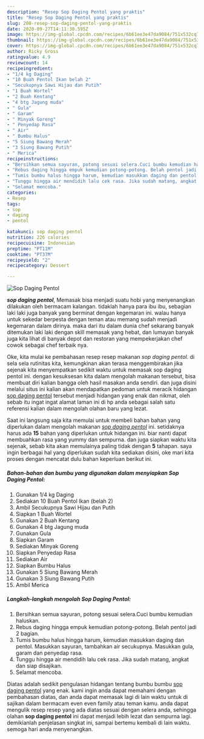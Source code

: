 ```yaml
---
description: "Resep Sop Daging Pentol yang praktis"
title: "Resep Sop Daging Pentol yang praktis"
slug: 208-resep-sop-daging-pentol-yang-praktis
date: 2020-09-27T14:11:30.595Z
image: https://img-global.cpcdn.com/recipes/6b61ee3e47da9084/751x532cq70/sop-daging-pentol-foto-resep-utama.jpg
thumbnail: https://img-global.cpcdn.com/recipes/6b61ee3e47da9084/751x532cq70/sop-daging-pentol-foto-resep-utama.jpg
cover: https://img-global.cpcdn.com/recipes/6b61ee3e47da9084/751x532cq70/sop-daging-pentol-foto-resep-utama.jpg
author: Ricky Gross
ratingvalue: 4.9
reviewcount: 14
recipeingredient:
- "1/4 kg Daging"
- "10 Buah Pentol Ikan belah 2"
- "Secukupnya Sawi Hijau dan Putih"
- "1 Buah Wortel"
- "2 Buah Kentang"
- "4 btg Jagung muda"
- " Gula"
- " Garam"
- " Minyak Goreng"
- " Penyedap Rasa"
- " Air"
- " Bumbu Halus"
- "5 Siung Bawang Merah"
- "3 Siung Bawang Putih"
- " Merica"
recipeinstructions:
- "Bersihkan semua sayuran, potong sesuai selera.Cuci bumbu kemudian haluskan."
- "Rebus daging hingga empuk kemudian potong-potong. Belah pentol jadi 2 bagian."
- "Tumis bumbu halus hingga harum, kemudian masukkan daging dan pentol. Masukkan sayuran, tambahkan air secukupnya. Masukkan gula, garam dan penyedap rasa."
- "Tunggu hingga air mendidih lalu cek rasa. Jika sudah matang, angkat dan siap disajikan."
- "Selamat mencoba."
categories:
- Resep
tags:
- sop
- daging
- pentol

katakunci: sop daging pentol 
nutrition: 226 calories
recipecuisine: Indonesian
preptime: "PT11M"
cooktime: "PT37M"
recipeyield: "2"
recipecategory: Dessert

---
```



![Sop Daging Pentol](https://img-global.cpcdn.com/recipes/6b61ee3e47da9084/751x532cq70/sop-daging-pentol-foto-resep-utama.jpg)

<b><i>sop daging pentol</i></b>, Memasak bisa menjadi suatu hobi yang menyenangkan dilakukan oleh bermacam kalangan. tidaklah hanya para ibu ibu, sebagian laki laki juga banyak yang berminat dengan kegemaran ini. walau hanya untuk sekedar berpesta dengan teman atau memang sudah menjadi kegemaran dalam dirinya. maka dari itu dalam dunia chef sekarang banyak ditemukan laki laki dengan skill memasak yang hebat, dan lumayan banyak juga kita lihat di banyak depot dan restoran yang mempekerjakan chef cowok sebagai chef terbaik nya.

Oke, kita mulai ke pembahasan resep resep makanan <i>sop daging pentol</i>. di sela sela rutinitas kita, kemungkinan akan terasa menggembirakan jika sejenak kita menyempatkan sedikit waktu untuk memasak sop daging pentol ini. dengan kesuksesan kita dalam mengolah makanan tersebut, bisa membuat diri kalian bangga oleh hasil masakan anda sendiri. dan juga disini melalui situs ini kalian akan mendapatkan pedoman untuk meracik hidangan <u>sop daging pentol</u> tersebut menjadi hidangan yang enak dan nikmat, oleh sebab itu ingat ingat alamat laman ini di hp anda sebagai salah satu referensi kalian dalam mengolah olahan baru yang lezat.




Saat ini langsung saja kita memulai untuk membeli bahan bahan yang diperlukan dalam mengolah makanan <u><i>sop daging pentol</i></u> ini. setidaknya harus ada <b>15</b> bahan yang diperlukan untuk hidangan ini. biar nanti dapat membuahkan rasa yang yummy dan sempurna. dan juga siapkan waktu kita sejenak, sebab kita akan memulainya paling tidak dengan <b>5</b> tahapan. saya ingin berbagai hal yang diperlukan sudah kita sediakan disini, oke mari kita proses dengan mencatat dulu bahan keperluan berikut ini.

<!--inarticleads1-->

##### Bahan-bahan dan bumbu yang digunakan dalam menyiapkan Sop Daging Pentol:

1. Gunakan 1/4 kg Daging
1. Sediakan 10 Buah Pentol Ikan (belah 2)
1. Ambil Secukupnya Sawi Hijau dan Putih
1. Siapkan 1 Buah Wortel
1. Gunakan 2 Buah Kentang
1. Gunakan 4 btg Jagung muda
1. Gunakan  Gula
1. Siapkan  Garam
1. Sediakan  Minyak Goreng
1. Siapkan  Penyedap Rasa
1. Sediakan  Air
1. Siapkan  Bumbu Halus
1. Gunakan 5 Siung Bawang Merah
1. Gunakan 3 Siung Bawang Putih
1. Ambil  Merica




<!--inarticleads2-->

##### Langkah-langkah mengolah Sop Daging Pentol:

1. Bersihkan semua sayuran, potong sesuai selera.Cuci bumbu kemudian haluskan.
1. Rebus daging hingga empuk kemudian potong-potong. Belah pentol jadi 2 bagian.
1. Tumis bumbu halus hingga harum, kemudian masukkan daging dan pentol. Masukkan sayuran, tambahkan air secukupnya. Masukkan gula, garam dan penyedap rasa.
1. Tunggu hingga air mendidih lalu cek rasa. Jika sudah matang, angkat dan siap disajikan.
1. Selamat mencoba.




Diatas adalah sedikit pengulasan hidangan tentang bumbu bumbu <u>sop daging pentol</u> yang enak. kami ingin anda dapat memahami dengan pembahasan diatas, dan anda dapat memasak lagi di lain waktu untuk di sajikan dalam bermacam even even family atau teman kamu. anda dapat mengulik resep resep yang ada diatas sesuai dengan selera anda, sehingga olahan <b>sop daging pentol</b> ini dapat menjadi lebih lezat dan sempurna lagi. demikianlah penjelasan singkat ini, sampai bertemu kembali di lain waktu. semoga hari anda menyenangkan.
